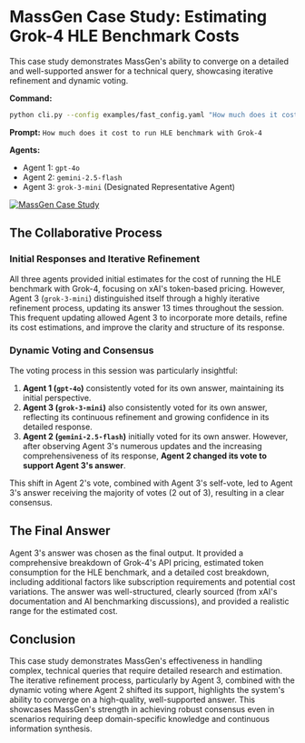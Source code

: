 # MassGen Case Study: Estimating Grok-4 HLE Benchmark Costs

This case study demonstrates MassGen's ability to converge on a detailed and well-supported answer for a technical query, showcasing iterative refinement and dynamic voting.

**Command:**
```bash
python cli.py --config examples/fast_config.yaml "How much does it cost to run HLE benchmark with Grok-4"
```

**Prompt:** `How much does it cost to run HLE benchmark with Grok-4`

**Agents:**
*   Agent 1: `gpt-4o`
*   Agent 2: `gemini-2.5-flash`
*   Agent 3: `grok-3-mini` (Designated Representative Agent)

[![MassGen Case Study](https://img.youtube.com/vi/lKeDHgcitRQ/0.jpg)](https://www.youtube.com/watch?v=lKeDHgcitRQ)

## The Collaborative Process

### Initial Responses and Iterative Refinement

All three agents provided initial estimates for the cost of running the HLE benchmark with Grok-4, focusing on xAI's token-based pricing. However, Agent 3 (`grok-3-mini`) distinguished itself through a highly iterative refinement process, updating its answer 13 times throughout the session. This frequent updating allowed Agent 3 to incorporate more details, refine its cost estimations, and improve the clarity and structure of its response.

### Dynamic Voting and Consensus

The voting process in this session was particularly insightful:

1.  **Agent 1 (`gpt-4o`)** consistently voted for its own answer, maintaining its initial perspective.
2.  **Agent 3 (`grok-3-mini`)** also consistently voted for its own answer, reflecting its continuous refinement and growing confidence in its detailed response.
3.  **Agent 2 (`gemini-2.5-flash`)** initially voted for its own answer. However, after observing Agent 3's numerous updates and the increasing comprehensiveness of its response, **Agent 2 changed its vote to support Agent 3's answer**.

This shift in Agent 2's vote, combined with Agent 3's self-vote, led to Agent 3's answer receiving the majority of votes (2 out of 3), resulting in a clear consensus.

## The Final Answer

Agent 3's answer was chosen as the final output. It provided a comprehensive breakdown of Grok-4's API pricing, estimated token consumption for the HLE benchmark, and a detailed cost breakdown, including additional factors like subscription requirements and potential cost variations. The answer was well-structured, clearly sourced (from xAI's documentation and AI benchmarking discussions), and provided a realistic range for the estimated cost.

## Conclusion

This case study demonstrates MassGen's effectiveness in handling complex, technical queries that require detailed research and estimation. The iterative refinement process, particularly by Agent 3, combined with the dynamic voting where Agent 2 shifted its support, highlights the system's ability to converge on a high-quality, well-supported answer. This showcases MassGen's strength in achieving robust consensus even in scenarios requiring deep domain-specific knowledge and continuous information synthesis.